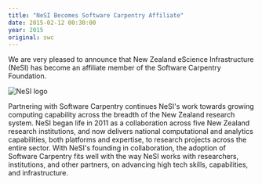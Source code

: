 ```yaml
---
title: "NeSI Becomes Software Carpentry Affiliate"
date: 2015-02-12 00:30:00
year: 2015
original: swc
---
```

<p>
  We are very pleased to announce that
  New Zealand eScience Infrastructure (NeSI)
  has become an affiliate member of the Software Carpentry Foundation.
</p>
<p>
  <img src="{{site.github.url}}/files/2015/02/nesi.png" alt="NeSI logo" />
</p>
<p>
  Partnering with Software Carpentry continues NeSI's work
  towards growing computing capability across the breadth of the New Zealand research system.
  NeSI began life in 2011 as a collaboration across five New Zealand research institutions,
  and now delivers national computational and analytics capabilities,
  both platforms and expertise,
  to research projects across the entire sector.
  With NeSI's founding in collaboration,
  the adoption of Software Carpentry fits well with the way NeSI works with researchers, institutions, and other partners,
  on advancing high tech skills, capabilities, and infrastructure.
</p>
